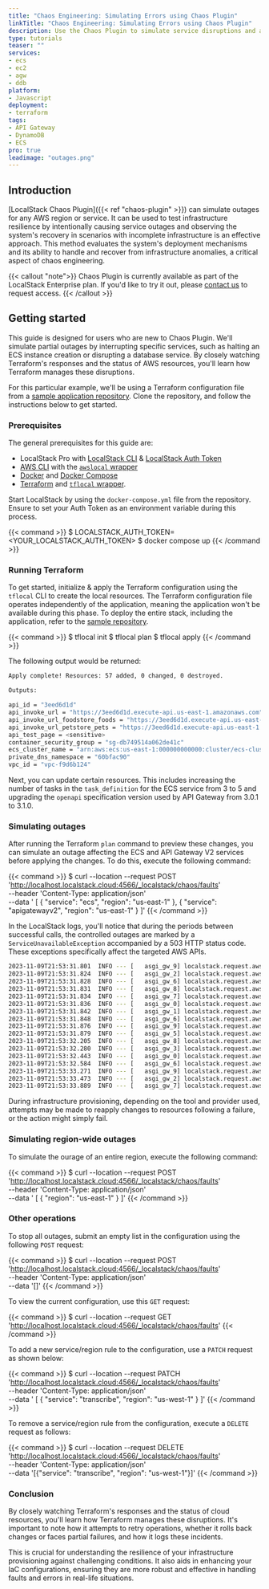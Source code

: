 ```yaml
---
title: "Chaos Engineering: Simulating Errors using Chaos Plugin"
linkTitle: "Chaos Engineering: Simulating Errors using Chaos Plugin"
description: Use the Chaos Plugin to simulate service disruptions and assess how well your infrastructure can deploy and recover from unexpected situations.
type: tutorials
teaser: ""
services:
- ecs
- ec2
- agw
- ddb
platform:
- Javascript
deployment:
- terraform
tags:
- API Gateway
- DynamoDB
- ECS
pro: true
leadimage: "outages.png"
---
```


## Introduction

[LocalStack Chaos Plugin]({{< ref "chaos-plugin" >}}) can simulate outages for any AWS region or service.
It can be used to test infrastructure resilience by intentionally causing service outages and observing the system's recovery in scenarios with incomplete infrastructure is an effective approach.
This method evaluates the system's deployment mechanisms and its ability to handle and recover from infrastructure anomalies, a critical aspect of chaos engineering.

{{< callout "note">}}
Chaos Plugin is currently available as part of the LocalStack Enterprise plan.
If you'd like to try it out, please [contact us](https://www.localstack.cloud/demo) to request access.
{{< /callout >}}

## Getting started

This guide is designed for users who are new to Chaos Plugin.
We'll simulate partial outages by interrupting specific services, such as halting an ECS instance creation or disrupting a database service.
By closely watching Terraform's responses and the status of AWS resources, you'll learn how Terraform manages these disruptions.

For this particular example, we'll be using a Terraform configuration file from a [sample application repository](#TODO).
Clone the repository, and follow the instructions below to get started.

### Prerequisites

The general prerequisites for this guide are:

- LocalStack Pro with [LocalStack CLI](https://docs.localstack.cloud/getting-started/installation/#localstack-cli) & [LocalStack Auth Token](https://docs.localstack.cloud/getting-started/auth-token/)
- [AWS CLI](https://docs.localstack.cloud/user-guide/integrations/aws-cli/) with the [`awslocal` wrapper](https://docs.localstack.cloud/user-guide/integrations/aws-cli/#localstack-aws-cli-awslocal)
- [Docker](https://docs.docker.com/get-docker/) and [Docker Compose](https://docs.docker.com/compose/install/)
- [Terraform](https://www.terraform.io/downloads.html) and [`tflocal` wrapper](https://docs.localstack.cloud/user-guide/integrations/terraform/#tflocal-wrapper-script).

Start LocalStack by using the `docker-compose.yml` file from the repository.
Ensure to set your Auth Token as an environment variable during this process.

{{< command >}}
$ LOCALSTACK_AUTH_TOKEN=<YOUR_LOCALSTACK_AUTH_TOKEN>
$ docker compose up
{{< /command >}}

### Running Terraform

To get started, initialize & apply the Terraform configuration using the `tflocal` CLI to create the local resources.
The Terraform configuration file operates independently of the application, meaning the application won't be available during this phase.
To deploy the entire stack, including the application, refer to the [sample repository](#TODO).

{{< command >}}
$ tflocal init
$ tflocal plan
$ tflocal apply
{{< /command >}}

The following output would be returned:

```bash
Apply complete! Resources: 57 added, 0 changed, 0 destroyed.

Outputs:

api_id = "3eed6d1d"
api_invoke_url = "https://3eed6d1d.execute-api.us-east-1.amazonaws.com"
api_invoke_url_foodstore_foods = "https://3eed6d1d.execute-api.us-east-1.amazonaws.com/foodstore/foods/{foodId}"
api_invoke_url_petstore_pets = "https://3eed6d1d.execute-api.us-east-1.amazonaws.com/petstore/domestic/pets/{petId}"
api_test_page = <sensitive>
container_security_group = "sg-db749514a062de41c"
ecs_cluster_name = "arn:aws:ecs:us-east-1:000000000000:cluster/ecs-cluster"
private_dns_namespace = "60bfac90"
vpc_id = "vpc-f9d6b124"
```

Next, you can update certain resources.
This includes increasing the number of tasks in the `task_definition` for the ECS service from 3 to 5 and upgrading the `openapi` specification version used by API Gateway from 3.0.1 to 3.1.0.

### Simulating outages

After running the Terraform `plan` command to preview these changes, you can simulate an outage affecting the ECS and API Gateway V2 services before applying the changes.
To do this, execute the following command:

{{< command >}}
$ curl --location --request POST 'http://localhost.localstack.cloud:4566/_localstack/chaos/faults' \
--header 'Content-Type: application/json' \
--data '
[
    {
        "service": "ecs",
        "region": "us-east-1"
    },
    {
        "service": "apigatewayv2",
        "region": "us-east-1"
    }
]'
{{< /command >}}

In the LocalStack logs, you'll notice that during the periods between successful calls, the controlled outages are marked by a `ServiceUnavailableException` accompanied by a 503 HTTP status code.
These exceptions specifically affect the targeted AWS APIs.

```bash
2023-11-09T21:53:31.801  INFO --- [   asgi_gw_9] localstack.request.aws     : AWS ec2.GetTransitGatewayRouteTableAssociations => 200
2023-11-09T21:53:31.824  INFO --- [   asgi_gw_2] localstack.request.aws     : AWS apigatewayv2.GetVpcLink => 503 (ServiceUnavailableException)
2023-11-09T21:53:31.828  INFO --- [   asgi_gw_6] localstack.request.aws     : AWS servicediscovery.ListTagsForResource => 200
2023-11-09T21:53:31.831  INFO --- [   asgi_gw_8] localstack.request.aws     : AWS ec2.DescribeRouteTables => 200
2023-11-09T21:53:31.834  INFO --- [   asgi_gw_7] localstack.request.aws     : AWS servicediscovery.ListTagsForResource => 200
2023-11-09T21:53:31.836  INFO --- [   asgi_gw_0] localstack.request.aws     : AWS ec2.DescribePrefixLists => 200
2023-11-09T21:53:31.842  INFO --- [   asgi_gw_1] localstack.request.aws     : AWS ec2.DescribeSecurityGroups => 200
2023-11-09T21:53:31.848  INFO --- [   asgi_gw_6] localstack.request.aws     : AWS ec2.GetTransitGatewayRouteTablePropagations => 200
2023-11-09T21:53:31.876  INFO --- [   asgi_gw_9] localstack.request.aws     : AWS ec2.DescribeRouteTables => 200
2023-11-09T21:53:31.879  INFO --- [   asgi_gw_5] localstack.request.aws     : AWS ec2.DescribeRouteTables => 200
2023-11-09T21:53:32.205  INFO --- [   asgi_gw_8] localstack.request.aws     : AWS ecs.DescribeClusters => 503 (ServiceUnavailableException)
2023-11-09T21:53:32.280  INFO --- [   asgi_gw_3] localstack.request.aws     : AWS ecs.DescribeTaskDefinition => 503 (ServiceUnavailableException)
2023-11-09T21:53:32.443  INFO --- [   asgi_gw_0] localstack.request.aws     : AWS ecs.DescribeTaskDefinition => 503 (ServiceUnavailableException)
2023-11-09T21:53:32.584  INFO --- [   asgi_gw_6] localstack.request.aws     : AWS apigatewayv2.GetVpcLink => 503 (ServiceUnavailableException)
2023-11-09T21:53:33.271  INFO --- [   asgi_gw_9] localstack.request.aws     : AWS ecs.DescribeClusters => 503 (ServiceUnavailableException)
2023-11-09T21:53:33.473  INFO --- [   asgi_gw_2] localstack.request.aws     : AWS ecs.DescribeTaskDefinition => 503 (ServiceUnavailableException)
2023-11-09T21:53:33.889  INFO --- [   asgi_gw_7] localstack.request.aws     : AWS ecs.DescribeTaskDefinition => 503 (ServiceUnavailableException)
```

During infrastructure provisioning, depending on the tool and provider used, attempts may be made to reapply changes to resources following a failure, or the action might simply fail.

### Simulating region-wide outages

To simulate the ourage of an entire region, execute the following command:

{{< command >}}
$ curl --location --request POST 'http://localhost.localstack.cloud:4566/_localstack/chaos/faults' \
--header 'Content-Type: application/json' \
--data '
[
    {
        "region": "us-east-1"
    }
]'
{{< /command >}}

### Other operations

To stop all outages, submit an empty list in the configuration using the following `POST` request:

{{< command >}}
$ curl --location --request POST 'http://localhost.localstack.cloud:4566/_localstack/chaos/faults' \
--header 'Content-Type: application/json' \
--data '[]'
{{< /command >}}

To view the current configuration, use this `GET` request:

{{< command >}}
$ curl --location --request GET 'http://localhost.localstack.cloud:4566/_localstack/chaos/faults'
{{< /command >}}

To add a new service/region rule to the configuration, use a `PATCH` request as shown below:

{{< command >}}
$ curl --location --request PATCH 'http://localhost.localstack.cloud:4566/_localstack/chaos/faults' \
--header 'Content-Type: application/json' \
--data '
[
    {
        "service": "transcribe",
        "region": "us-west-1"
    }
]'
{{< /command >}}

To remove a service/region rule from the configuration, execute a `DELETE` request as follows:

{{< command >}}
$ curl --location --request DELETE 'http://localhost.localstack.cloud:4566/_localstack/chaos/faults' \
--header 'Content-Type: application/json' \
--data '[{"service": "transcribe", "region": "us-west-1"}]'
{{< /command >}}

### Conclusion

By closely watching Terraform's responses and the status of cloud resources, you'll learn how Terraform manages these disruptions.
It's important to note how it attempts to retry operations, whether it rolls back changes or faces partial failures, and how it logs these incidents.

This is crucial for understanding the resilience of your infrastructure provisioning against challenging conditions.
It also aids in enhancing your IaC configurations, ensuring they are more robust and effective in handling faults and errors in real-life situations.

